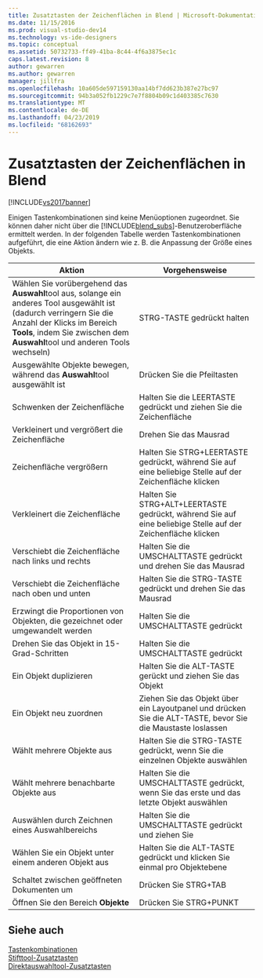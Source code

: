 ```yaml
---
title: Zusatztasten der Zeichenflächen in Blend | Microsoft-Dokumentation
ms.date: 11/15/2016
ms.prod: visual-studio-dev14
ms.technology: vs-ide-designers
ms.topic: conceptual
ms.assetid: 50732733-ff49-41ba-8c44-4f6a3875ec1c
caps.latest.revision: 8
author: gewarren
ms.author: gewarren
manager: jillfra
ms.openlocfilehash: 10a605de597159130aa14bf7dd623b387e27bc97
ms.sourcegitcommit: 94b3a052fb1229c7e7f8804b09c1d403385c7630
ms.translationtype: MT
ms.contentlocale: de-DE
ms.lasthandoff: 04/23/2019
ms.locfileid: "68162693"
---
```

# <a name="artboard-modifier-keys-in-blend"></a>Zusatztasten der Zeichenflächen in Blend
[!INCLUDE[vs2017banner](../includes/vs2017banner.md)]

Einigen Tastenkombinationen sind keine Menüoptionen zugeordnet. Sie können daher nicht über die [!INCLUDE[blend_subs](../includes/blend-subs-md.md)]-Benutzeroberfläche ermittelt werden. In der folgenden Tabelle werden Tastenkombinationen aufgeführt, die eine Aktion ändern wie z. B. die Anpassung der Größe eines Objekts.  
  
|Aktion|Vorgehensweise|  
|-----------------------|-------------|  
|Wählen Sie vorübergehend das **Auswahl**tool aus, solange ein anderes Tool ausgewählt ist (dadurch verringern Sie die Anzahl der Klicks im Bereich **Tools**, indem Sie zwischen dem **Auswahl**tool und anderen Tools wechseln)|STRG-TASTE gedrückt halten|  
|Ausgewählte Objekte bewegen, während das **Auswahl**tool ausgewählt ist|Drücken Sie die Pfeiltasten|  
|Schwenken der Zeichenfläche|Halten Sie die LEERTASTE gedrückt und ziehen Sie die Zeichenfläche|  
|Verkleinert und vergrößert die Zeichenfläche|Drehen Sie das Mausrad|  
|Zeichenfläche vergrößern|Halten Sie STRG+LEERTASTE gedrückt, während Sie auf eine beliebige Stelle auf der Zeichenfläche klicken|  
|Verkleinert die Zeichenfläche|Halten Sie STRG+ALT+LEERTASTE gedrückt, während Sie auf eine beliebige Stelle auf der Zeichenfläche klicken|  
|Verschiebt die Zeichenfläche nach links und rechts|Halten Sie die UMSCHALTTASTE gedrückt und drehen Sie das Mausrad|  
|Verschiebt die Zeichenfläche nach oben und unten|Halten Sie die STRG-TASTE gedrückt und drehen Sie das Mausrad|  
|Erzwingt die Proportionen von Objekten, die gezeichnet oder umgewandelt werden|Halten Sie die UMSCHALTTASTE gedrückt|  
|Drehen Sie das Objekt in 15-Grad-Schritten|Halten Sie die UMSCHALTTASTE gedrückt|  
|Ein Objekt duplizieren|Halten Sie die ALT-TASTE gerückt und ziehen Sie das Objekt|  
|Ein Objekt neu zuordnen|Ziehen Sie das Objekt über ein Layoutpanel und drücken Sie die ALT-TASTE, bevor Sie die Maustaste loslassen|  
|Wählt mehrere Objekte aus|Halten Sie die STRG-TASTE gedrückt, wenn Sie die einzelnen Objekte auswählen|  
|Wählt mehrere benachbarte Objekte aus|Halten Sie die UMSCHALTTASTE gedrückt, wenn Sie das erste und das letzte Objekt auswählen|  
|Auswählen durch Zeichnen eines Auswahlbereichs|Halten Sie die UMSCHALTTASTE gedrückt und ziehen Sie|  
|Wählen Sie ein Objekt unter einem anderen Objekt aus|Halten Sie die ALT-TASTE gedrückt und klicken Sie einmal pro Objektebene|  
|Schaltet zwischen geöffneten Dokumenten um|Drücken Sie STRG+TAB|  
|Öffnen Sie den Bereich **Objekte**|Drücken Sie STRG+PUNKT|  
  
## <a name="see-also"></a>Siehe auch  
 [Tastenkombinationen](../designers/keyboard-shortcuts-in-blend.md)   
 [Stifttool-Zusatztasten](../designers/pen-tool-modifier-keys-in-blend.md)   
 [Direktauswahltool-Zusatztasten](../designers/direct-selection-tool-modifier-keys-in-blend.md)
